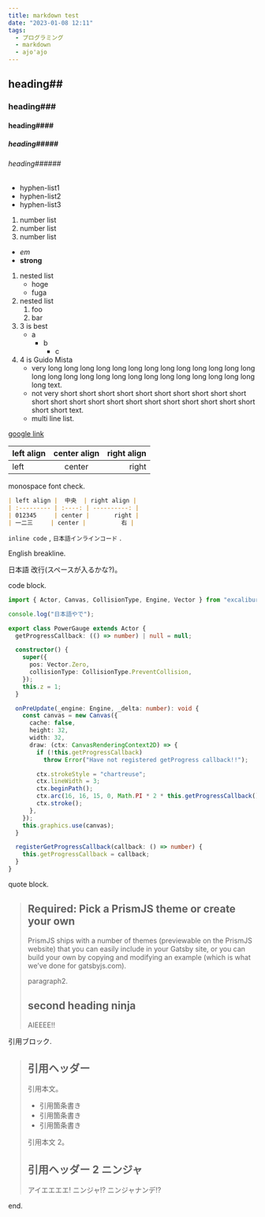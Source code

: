 ```yaml
---
title: markdown test
date: "2023-01-08 12:11"
tags:
  - プログラミング
  - markdown
  - ajo'ajo
---
```


## heading\#\#

### heading\#\#\#

#### heading\#\#\#\#

##### heading\#\#\#\#\#

###### heading\#\#\#\#\#\#

- hyphen-list1
- hyphen-list2
- hyphen-list3

1. number list
2. number list
3. number list

- _em_
- **strong**

1. nested list
   - hoge
   - fuga
2. nested list
   1. foo
   2. bar
3. 3 is best
   - a
     - b
       - c
4. 4 is Guido Mista
   - very long long long long long long long long long long long long long long long long long long long long long long long long long long long long text.
   - not very short short short short short short short short short short short short short short short short short short short short short short short short text.
   - multi
     line
     list.

[google link](https://www.google.com/)

| left align | center align | right align |
| :--------- | :----------: | ----------: |
| left       |    center    |       right |

monospace font check.

```markdown
| left align |  中央  | right align |
| :--------- | :----: | ----------: |
| 012345     | center |       right |
| 一二三     | center |          右 |
```

`inline code` , `日本語インラインコード` .

English
breakline.

日本語
改行(スペースが入るかな?)。

code block.

```ts
import { Actor, Canvas, CollisionType, Engine, Vector } from "excalibur";

console.log("日本語やで");

export class PowerGauge extends Actor {
  getProgressCallback: (() => number) | null = null;

  constructor() {
    super({
      pos: Vector.Zero,
      collisionType: CollisionType.PreventCollision,
    });
    this.z = 1;
  }

  onPreUpdate(_engine: Engine, _delta: number): void {
    const canvas = new Canvas({
      cache: false,
      height: 32,
      width: 32,
      draw: (ctx: CanvasRenderingContext2D) => {
        if (!this.getProgressCallback)
          throw Error("Have not registered getProgress callback!!");

        ctx.strokeStyle = "chartreuse";
        ctx.lineWidth = 3;
        ctx.beginPath();
        ctx.arc(16, 16, 15, 0, Math.PI * 2 * this.getProgressCallback(), false);
        ctx.stroke();
      },
    });
    this.graphics.use(canvas);
  }

  registerGetProgressCallback(callback: () => number) {
    this.getProgressCallback = callback;
  }
}
```

quote block.

> ## Required: Pick a PrismJS theme or create your own
>
> PrismJS ships with a number of themes (previewable on the PrismJS website) that you can easily include in your Gatsby site, or you can build your own by copying and modifying an example (which is what we’ve done for gatsbyjs.com).
>
> paragraph2.
>
> ## second heading ninja
>
> AIEEEE!!

引用ブロック.

> ## 引用ヘッダー
>
> 引用本文。
>
> - 引用箇条書き
> - 引用箇条書き
> - 引用箇条書き
>
> 引用本文 2。
>
> ## 引用ヘッダー 2 ニンジャ
>
> アイエエエエ! ニンジャ!? ニンジャナンデ!?

end.
